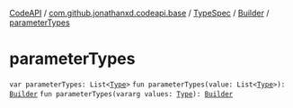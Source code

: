 [CodeAPI](../../../index.md) / [com.github.jonathanxd.codeapi.base](../../index.md) / [TypeSpec](../index.md) / [Builder](index.md) / [parameterTypes](.)

# parameterTypes

`var parameterTypes: List<`[`Type`](http://docs.oracle.com/javase/6/docs/api/java/lang/reflect/Type.html)`>`
`fun parameterTypes(value: List<`[`Type`](http://docs.oracle.com/javase/6/docs/api/java/lang/reflect/Type.html)`>): `[`Builder`](index.md)
`fun parameterTypes(vararg values: `[`Type`](http://docs.oracle.com/javase/6/docs/api/java/lang/reflect/Type.html)`): `[`Builder`](index.md)